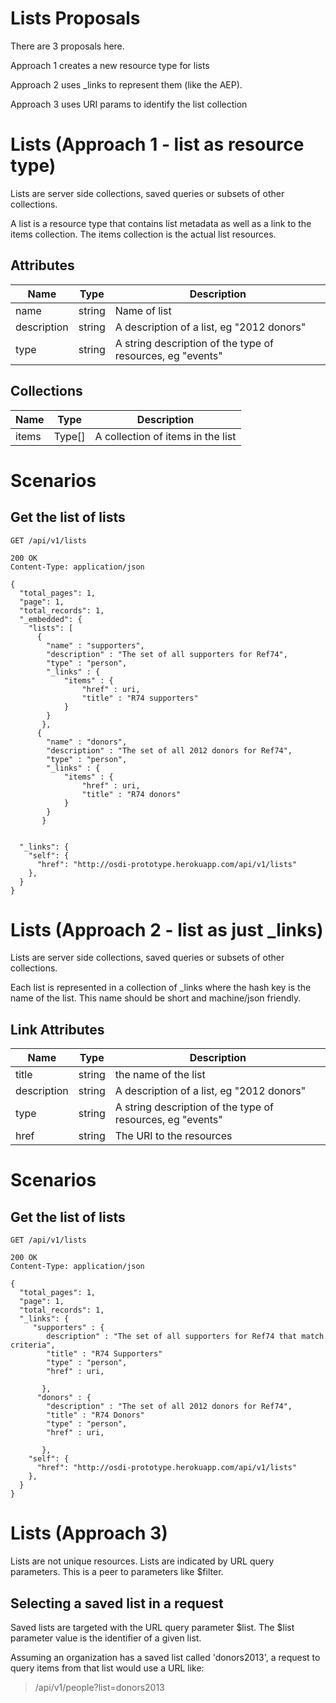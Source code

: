 # Lists Proposals
There are 3 proposals here.

Approach 1 creates a new resource type for lists

Approach 2 uses _links to represent them (like the AEP).

Approach 3 uses URI params to identify the list collection

# Lists (Approach 1 - list as resource type)
Lists are server side collections, saved queries or subsets of other collections.  

A list is a resource type that contains list metadata as well as a link to the items collection.  The items collection is the actual list resources.

## Attributes

| Name          | Type      | Description
|-----------    |-----------|--------------
|name		    |string     |Name of list
|description	|string		|A description of a list, eg "2012 donors"
|type	        |string     |A string description of the type of resources, eg "events"



## Collections
| Name          | Type      | Description
|-----------    |-----------|--------------
| items			| Type[]	|A collection of items in the list 

# Scenarios
## Get the list of lists

    GET /api/v1/lists

    200 OK
    Content-Type: application/json

    {
      "total_pages": 1,
      "page": 1,
      "total_records": 1,
      "_embedded": {
        "lists": [
          {
			"name" : "supporters",
			"description" : "The set of all supporters for Ref74",
			"type" : "person",
			"_links" : {
				"items" : {
					"href" : uri,
					"title" : "R74 supporters"
				}
			}
		   },
          {
			"name" : "donors",
			"description" : "The set of all 2012 donors for Ref74",
			"type" : "person",
			"_links" : {
				"items" : {
					"href" : uri,
					"title" : "R74 donors"
				}
			}
		   }


      "_links": {
        "self": {
          "href": "http://osdi-prototype.herokuapp.com/api/v1/lists"
        },
      }
    }


# Lists (Approach 2 - list as just _links)
Lists are server side collections, saved queries or subsets of other collections.  

Each list is represented in a collection of _links where the hash key is the name of the list.  This name should be short and machine/json friendly.

## Link Attributes

| Name          | Type      | Description
|-----------    |-----------|--------------
|title			| string	| the name of the list
|description	|string		|A description of a list, eg "2012 donors"
|type	        |string     |A string description of the type of resources, eg "events"
| href			|string		|The URI to the resources


# Scenarios
## Get the list of lists

    GET /api/v1/lists

    200 OK
    Content-Type: application/json

    {
      "total_pages": 1,
      "page": 1,
      "total_records": 1,
      "_links": {
         "supporters" : {
			description" : "The set of all supporters for Ref74 that match criteria",
			"title" : "R74 Supporters"
			"type" : "person",
			"href" : uri,
				
		   },
		  "donors" : {
			"description" : "The set of all 2012 donors for Ref74",
			"title" : "R74 Donors"
			"type" : "person",
			"href" : uri,
				
		   },
        "self": {
          "href": "http://osdi-prototype.herokuapp.com/api/v1/lists"
        },
      }
    }

# Lists (Approach 3)
Lists are not unique resources.  Lists are indicated by URL query parameters. This is a peer to parameters like $filter.

## Selecting a saved list in a request
Saved lists are targeted with the URL query parameter $list.  The $list parameter value is the identifier of a given list.

Assuming an organization has a saved list called 'donors2013', a request to query items from that list would use a URL like:

> /api/v1/people?list=donors2013

